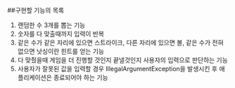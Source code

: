 ##구현할 기능의 목록
1. 랜덤한 수 3개를 뽑는 기능 
2. 숫자를 다 맞출때까지 입력이 반복 
3. 같은 수가 같은 자리에 있으면 스트라이크, 다른 자리에 있으면 볼, 같은 수가 전혀 없으면 낫싱이란 힌트를 얻는 기능
4. 다 맞췄을때 게임을 더 진행할 것인지 끝낼것인지 사용자의 입력으로 판단하는 기능
5. 사용자가 잘못된 값을 입력할 경우 IllegalArgumentException을 발생시킨 후 애플리케이션은 종료되어야 하는 기능